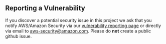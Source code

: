 ## Reporting a Vulnerability

If you discover a potential security issue in this project we ask that you notify AWS/Amazon Security
via our [vulnerability reporting page](http://aws.amazon.com/security/vulnerability-reporting/) or directly via email to aws-security@amazon.com.
Please do **not** create a public github issue.

